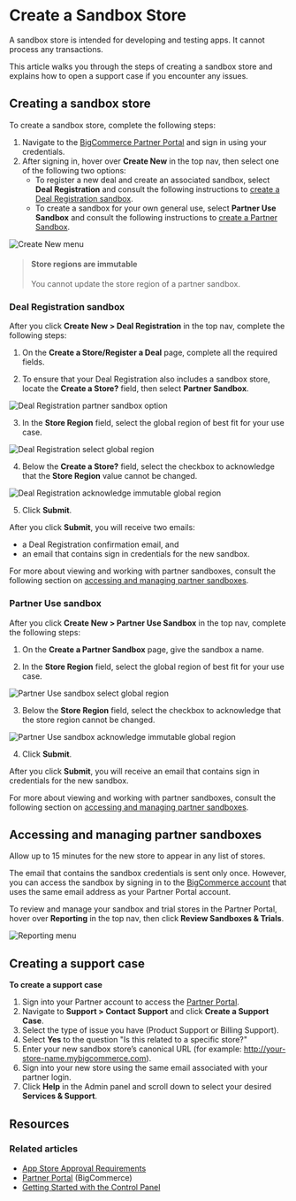# Create a Sandbox Store

A sandbox store is intended for developing and testing apps. It cannot process any transactions.

This article walks you through the steps of creating a sandbox store and explains how to open a support case if you encounter any issues.

## Creating a sandbox store

To create a sandbox store, complete the following steps:

1. Navigate to the [BigCommerce Partner Portal](https://partners.bigcommerce.com/) and sign in using your credentials.
2. After signing in, hover over **Create New** in the top nav, then select one of the following two options:
   * To register a new deal and create an associated sandbox, select **Deal Registration** and consult the following instructions to [create a Deal Registration sandbox](#deal-registration-sandbox).
   * To create a sandbox for your own general use, select **Partner Use Sandbox** and consult the following instructions to [create a Partner Sandbox](#partner-use-sandbox).
  
![Create New menu](https://storage.googleapis.com/bigcommerce-production-dev-center/images/partner-portal/partner-portal-menu-create-new.png)

<!-- theme: warning -->
> #### Store regions are immutable
> You cannot update the store region of a partner sandbox.

### Deal Registration sandbox

After you click **Create New > Deal Registration** in the top nav, complete the following steps:

1. On the **Create a Store/Register a Deal** page, complete all the required fields.

2. To ensure that your Deal Registration also includes a sandbox store, locate the **Create a Store?** field, then select **Partner Sandbox**.

![Deal Registration partner sandbox option](https://storage.googleapis.com/bigcommerce-production-dev-center/images/partner-portal/partner-portal-deal-registration-create-sandbox.png)

3. In the **Store Region** field, select the global region of best fit for your use case.

![Deal Registration select global region](https://storage.googleapis.com/bigcommerce-production-dev-center/images/partner-portal/partner-portal-deal-registration-select-region.png)

4. Below the **Create a Store?** field, select the checkbox to acknowledge that the **Store Region** value cannot be changed.

![Deal Registration acknowledge immutable global region](https://storage.googleapis.com/bigcommerce-production-dev-center/images/partner-portal/partner-portal-deal-registration-acknowledge-immutable.png)

5. Click **Submit**.

After you click **Submit**, you will receive two emails: 
* a Deal Registration confirmation email, and 
* an email that contains sign in credentials for the new sandbox.

For more about viewing and working with partner sandboxes, consult the following section on [accessing and managing partner sandboxes](#accessing-and-managing-partner-sandboxes).
  
### Partner Use sandbox

After you click **Create New > Partner Use Sandbox** in the top nav, complete the following steps: 

1. On the **Create a Partner Sandbox** page, give the sandbox a name.
   
2. In the **Store Region** field, select the global region of best fit for your use case.

![Partner Use sandbox select global region](https://storage.googleapis.com/bigcommerce-production-dev-center/images/partner-portal/partner-portal-partner-sandbox-select-region.png)

3. Below the **Store Region** field, select the checkbox to acknowledge that the store region cannot be changed. 

![Partner Use sandbox acknowledge immutable global region](https://storage.googleapis.com/bigcommerce-production-dev-center/images/partner-portal/partner-portal-partner-sandbox-acknowledge-immutable.png)

4. Click **Submit**.

After you click **Submit**, you will receive an email that contains sign in credentials for the new sandbox.

For more about viewing and working with partner sandboxes, consult the following section on [accessing and managing partner sandboxes](#accessing-and-managing-partner-sandboxes).

## Accessing and managing partner sandboxes

Allow up to 15 minutes for the new store to appear in any list of stores.

The email that contains the sandbox credentials is sent only once. However, you can access the sandbox by signing in to the [BigCommerce account](https://login.bigcommerce.com/accounts/list) that uses the same email address as your Partner Portal account.

To review and manage your sandbox and trial stores in the Partner Portal, hover over **Reporting** in the top nav, then click **Review Sandboxes & Trials**.

![Reporting menu](https://storage.googleapis.com/bigcommerce-production-dev-center/images/partner-portal/partner-portal-menu-reporting-review-sandboxes.png)

## Creating a support case

**To create a support case**

1. Sign into your Partner account to access the [Partner Portal](https://partners.bigcommerce.com). 
2. Navigate to **Support > Contact Support** and click **Create a Support Case**.
3. Select the type of issue you have (Product Support or Billing Support).
4. Select **Yes** to the question "Is this related to a specific store?"
5. Enter your new sandbox store’s canonical URL (for example: http://your-store-name.mybigcommerce.com). 
6. Sign into your new store using the same email associated with your partner login.
7. Click **Help** in the Admin panel and scroll down to select your desired **Services & Support**. 

## Resources

### Related articles

* [App Store Approval Requirements](/api-docs/partner/app-store-approval-requirements)
* [Partner Portal](https://partners.bigcommerce.com/) (BigCommerce)
* [Getting Started with the Control Panel](https://support.bigcommerce.com/s/article/Getting-Started-with-the-New-Control-Panel)
